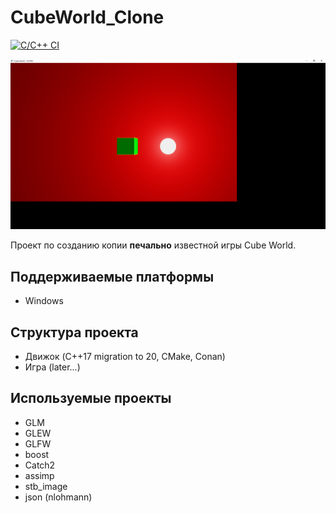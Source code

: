 # CubeWorld_Clone

[![C/C++ CI](https://github.com/FrideakisAB/CubeWorld_Clone/actions/workflows/c-cpp.yml/badge.svg)](https://github.com/FrideakisAB/CubeWorld_Clone/actions/workflows/c-cpp.yml)

![Illustration](https://github.com/FrideakisAB/CubeWorld_Clone/blob/main/Sample.png)

Проект по созданию копии **печально** известной игры Cube World.

## Поддерживаемые платформы

* Windows

## Структура проекта

* Движок (C++17 migration to 20, CMake, Conan)
* Игра (later...)

## Используемые проекты

* GLM
* GLEW
* GLFW
* boost
* Catch2
* assimp
* stb_image
* json (nlohmann)
